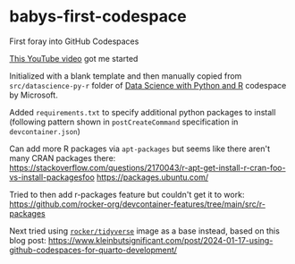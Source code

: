 # babys-first-codespace

First foray into GitHub Codespaces

[This YouTube video](https://www.youtube.com/watch?v%253DYDfZ5raWbs4) got me started 

Initialized with a blank template and then manually copied from `src/datascience-py-r` folder of [Data Science with Python and R](https://github.com/microsoft/datascience-py-r/tree/main) codespace by Microsoft.

Added `requirements.txt` to specify additional python packages to install (following pattern shown in `postCreateCommand` specification in `devcontainer.json`)

Can add more R packages via `apt-packages` but seems like there aren't many CRAN packages there:
https://stackoverflow.com/questions/2170043/r-apt-get-install-r-cran-foo-vs-install-packagesfoo
https://packages.ubuntu.com/

Tried to then add r-packages feature but couldn't get it to work: https://github.com/rocker-org/devcontainer-features/tree/main/src/r-packages

Next tried using [`rocker/tidyverse`](https://rocker-project.org/images/) image as a base instead, based on this blog post: https://www.kleinbutsignificant.com/post/2024-01-17-using-github-codespaces-for-quarto-development/